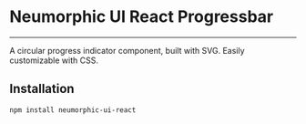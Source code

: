 # Neumorphic UI React Progressbar
---
A circular progress indicator component, built with SVG. Easily customizable with CSS.

## Installation

```
npm install neumorphic-ui-react

